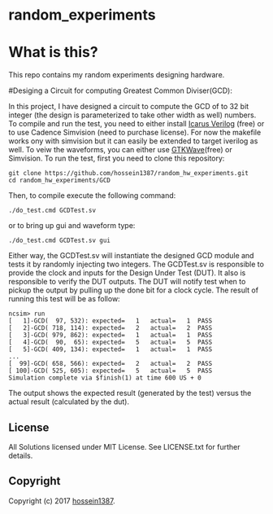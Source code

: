 # random_experiments
# What is this?

This repo contains my random experiments designing hardware.


#Desiging a Circuit for computing Greatest Common Diviser(GCD):

In this project, I have designed a circuit to compute the GCD of to 32 bit integer (the design is parameterized to take other width as well) numbers. To compile and run the test, you need to either install [Icarus Verilog](http://iverilog.icarus.com/) (free) or to use Cadence Simvision (need to purchase license). For now the makefile works ony with simvision but it can easily be extended to target iverilog as well. To veiw the waveforms, you can either use [GTKWave](http://gtkwave.sourceforge.net/)(free) or Simvision. To run the test,
first you need to clone this repository:

    git clone https://github.com/hossein1387/random_hw_experiments.git
    cd random_hw_experiments/GCD

Then, to compile execute the following command:

    ./do_test.cmd GCDTest.sv

or to bring up gui and waveform type:

    ./do_test.cmd GCDTest.sv gui

Either way, the GCDTest.sv will instantiate the designed GCD module and tests it by randomly injecting two integers. The GCDTest.sv is responsible to provide the clock and inputs for the Design Under Test (DUT). It also is responsible to verify the DUT outputs. The DUT will notify test when to pickup the output by pulling up the done bit for a clock cycle. The result of running this test will be as follow:

    ncsim> run
    [   1]-GCD(  97, 532): expected=   1   actual=   1  PASS
    [   2]-GCD( 718, 114): expected=   2   actual=   2  PASS
    [   3]-GCD( 979, 862): expected=   1   actual=   1  PASS
    [   4]-GCD(  90,  65): expected=   5   actual=   5  PASS
    [   5]-GCD( 409, 134): expected=   1   actual=   1  PASS
    ...
    [  99]-GCD( 658, 566): expected=   2   actual=   2  PASS
    [ 100]-GCD( 525, 605): expected=   5   actual=   5  PASS
    Simulation complete via $finish(1) at time 600 US + 0

The output shows the expected result (generated by the test) versus the actual result (calculated by the dut).
## License

All Solutions licensed under MIT License. See LICENSE.txt for further details.


## Copyright

Copyright (c) 2017 [hossein1387](http://hossein1387.github.io/).

